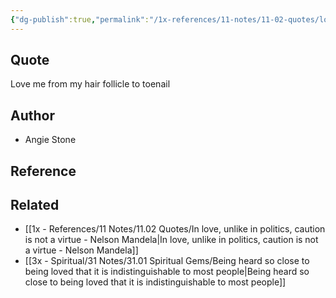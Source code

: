 ```yaml
---
{"dg-publish":true,"permalink":"/1x-references/11-notes/11-02-quotes/love-me-from-my-hair-follicle-to-toenail-angie-stone/","title":"Love me from my hair follicle to toenail - Angie Stone","dgShowBacklinks":false}
---
```



## Quote
Love me from my hair follicle to toenail 

## Author
- Angie Stone

## Reference


## Related
- [[1x - References/11 Notes/11.02 Quotes/In love, unlike in politics, caution is not a virtue - Nelson Mandela\|In love, unlike in politics, caution is not a virtue - Nelson Mandela]]
- [[3x - Spiritual/31 Notes/31.01 Spiritual Gems/Being heard so close to being loved that it is indistinguishable to most people\|Being heard so close to being loved that it is indistinguishable to most people]]
